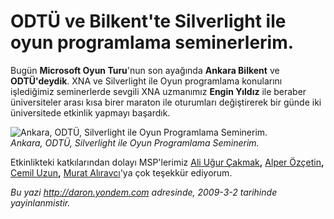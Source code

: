 # ODTÜ ve Bilkent'te Silverlight ile oyun programlama seminerlerim. 

Bugün **Microsoft Oyun Turu**'nun son ayağında **Ankara Bilkent** ve
**ODTÜ'deydik**. XNA ve Silverlight ile Oyun programlama konularını
işlediğimiz seminerlerde sevgili XNA uzmanımız **Engin Yıldız** ile
beraber üniversiteler arası kısa birer maraton ile oturumları
değiştirerek bir günde iki üniversitede etkinlik yapmayı başardık.

![Ankara, ODTÜ, Silverlight ile Oyun Programlama
Seminerim.](media/ODTU_ve_Bilkent_te_Silverlight_ile_oyun_programlama_seminerlerim/01032009_1.JPG)\
*Ankara, ODTÜ, Silverlight ile Oyun Programlama Seminerim.*

Etkinlikteki katkılarından dolayı MSP'lerimiz [Ali Uğur
Çakmak](http://www.ugurcakmak.com/)**,** [Alper
Özçetin](http://www.alperozcetin.com/)**,** [Cemil
Uzun](http://www.cemiluzun.com/)**,** [Murat
Alıravcı](http://maliravci.blogspot.com/)'ya çok teşekkür ediyorum.


*Bu yazi http://daron.yondem.com adresinde, 2009-3-2 tarihinde yayinlanmistir.*